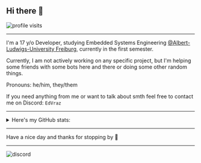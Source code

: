 ## Hi there 👋
![profile visits](https://komarev.com/ghpvc/?username=EdVraz&color=green)
_______________________________________________

I'm a 17 y/o Developer, studying Embedded Systems Engineering [@Albert-Ludwigs-University Freiburg](https://uni-freiburg.de/en/), currently in the first semester.

Currently, I am not actively working on any specific project, but I'm helping some friends with some bots here and there or doing some other random things.

Pronouns: he/him, they/them 

If you need anything from me or want to talk about smth feel free to contact me on Discord: `EdVraz`


_______________________________________________
<details>
  <summary>Here's my GitHub stats:</summary>

  ![github statistics](https://github.com/EdVraz/github-stats/blob/master/generated/overview.svg#gh-dark-mode-only)
  ![github statistics](https://github.com/EdVraz/github-stats/blob/master/generated/languages.svg#gh-dark-mode-only) 
  
  However, those aren't my full stats. I excluded my contribution statistics for interactions-py because I do not want my contribution lines and the stars from their repository on my main visible stats.
  If you want to see unfiltered stats click the sections below:
  <details>
    <summary>Contribution stats including interactions.py</summary>
    
  ![github statistics](https://github.com/EdVraz/github-stats/blob/master/generated/overview_includes_interactions.svg#gh-dark-mode-only)
  ![github statistics](https://github.com/EdVraz/github-stats/blob/master/generated/languages_includes_interactions.svg#gh-dark-mode-only)
    
  </details>
  <details>
    <summary>Contribution stats including everything (the js is just 1 small contribution to BetterTTV)</summary>
    
  ![github statistics](https://github.com/EdVraz/github-stats/blob/master/generated/overview_includes_all.svg#gh-dark-mode-only)
  ![github statistics](https://github.com/EdVraz/github-stats/blob/master/generated/languages_includes_all.svg#gh-dark-mode-only)
    
  </details>
</details>

_______________________________________________

Have a nice day and thanks for stopping by 👋 
_______________________________________________

![discord](https://discord.c99.nl/widget/theme-3/708275751816003615.png) 

